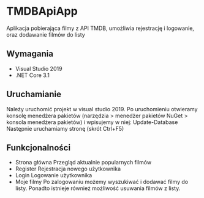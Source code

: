 # TMDBApiApp
Aplikacja pobierająca filmy z API TMDB, umożliwia rejestrację i logowanie, oraz dodawanie filmów do listy


## Wymagania

- Visual Studio 2019
- .NET Core 3.1

## Uruchamianie

Należy uruchomić projekt w visual studio 2019. 
Po uruchomieniu otwieramy konsolę menedżera pakietów (narzędzia > menedżer pakietów NuGet > konsola menedżera pakietów) i wpisujemy w niej: Update-Database
Następnie uruchamiamy stronę (skrót Ctrl+F5)

## Funkcjonalności

- Strona główna
    Przegląd aktualnie popularnych filmów
- Register
    Rejestracja nowego użytkownika
- Login
    Logowanie użytkownika
- Moje filmy
    Po zalogowaniu możemy wyszukiwać i dodawać filmy do listy. Ponadto istnieje również możliwość usuwania filmów z listy.
    
